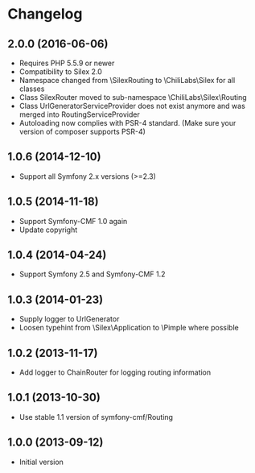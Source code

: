 Changelog
=========

2.0.0 (2016-06-06)
------------

* Requires PHP 5.5.9 or newer
* Compatibility to Silex 2.0
* Namespace changed from \SilexRouting to \ChiliLabs\Silex for all classes
* Class SilexRouter moved to sub-namespace \ChiliLabs\Silex\Routing
* Class UrlGeneratorServiceProvider does not exist anymore and was merged into RoutingServiceProvider
* Autoloading now complies with PSR-4 standard. (Make sure your version of composer supports PSR-4)

1.0.6 (2014-12-10)
------------

* Support all Symfony 2.x versions (>=2.3)


1.0.5 (2014-11-18)
------------

* Support Symfony-CMF 1.0 again
* Update copyright


1.0.4 (2014-04-24)
------------

* Support Symfony 2.5 and Symfony-CMF 1.2


1.0.3 (2014-01-23)
------------

* Supply logger to UrlGenerator
* Loosen typehint from \Silex\Application to \Pimple where possible


1.0.2 (2013-11-17)
------------

* Add logger to ChainRouter for logging routing information


1.0.1 (2013-10-30)
------------

* Use stable 1.1 version of symfony-cmf/Routing


1.0.0 (2013-09-12)
------------

* Initial version
